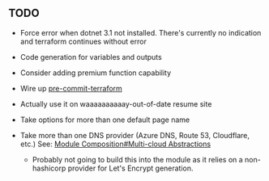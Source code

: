 ## TODO

* Force error when dotnet 3.1 not installed. There's currently no indication and terraform continues without error

* Code generation for variables and outputs

* Consider adding premium function capability

* Wire up [pre-commit-terraform](https://github.com/antonbabenko/pre-commit-terraform)

* Actually use it on waaaaaaaaaay-out-of-date resume site

* Take options for more than one default page name

* Take more than one DNS provider (Azure DNS, Route 53, Cloudflare, etc.) See: [Module Composition#Multi-cloud Abstractions](https://www.terraform.io/docs/language/modules/develop/composition.html#multi-cloud-abstractions)
  
  * Probably not going to build this into the module as it relies on a non-hashicorp provider for Let's Encrypt generation.
